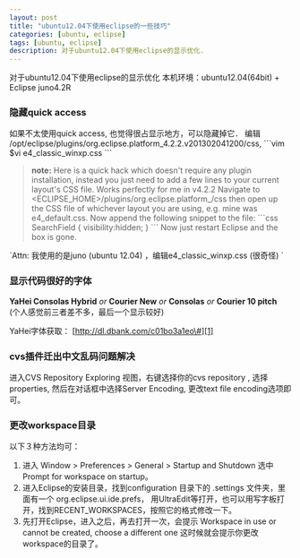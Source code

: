 ```yaml
---
layout: post
title: "ubuntu12.04下使用eclipse的一些技巧"
categories: [ubuntu, eclipse]
tags: [ubuntu, eclipse]
description: 对于ubuntu12.04下使用eclipse的显示优化.
---
```


对于ubuntu12.04下使用eclipse的显示优化
本机环境：ubuntu12.04(64bit) + Eclipse juno4.2R 

### 隐藏quick access

如果不太使用quick access, 也觉得很占显示地方，可以隐藏掉它．
编辑 /opt/eclipse/plugins/org.eclipse.platform\_4.2.2.v201302041200/css,
\`\`\`vim
$vi e4\_classic\_winxp.css 
\`\`\`

> **note:**
Here is a quick hack which doesn't require any plugin installation, instead you just need to add a few lines to your current layout's CSS file. Works perfectly for me in v4.2.2 
Navigate to \<ECLIPSE\_HOME\>/plugins/org.eclipse.platform\_<VERSION>/css then open up the CSS file of whichever layout you are using, e.g. mine was e4\_default.css. Now append the following snippet to the file:
\`\`\`css
 SearchField {
 visibility:hidden;
 } 
\`\`\`
Now just restart Eclipse and the box is gone.

\`Attn: 我使用的是juno (ubuntu 12.04) ，编辑e4\_classic\_winxp.css (很奇怪)
\`

### 显示代码很好的字体

**YaHei Consolas Hybrid** *or* **Courier New**  *or* **Consolas** *or* **Courier 10 pitch**  
(个人感觉前三者差不多，最后一个显示较好)

YaHei字体获取： [http://dl.dbank.com/c01bo3a1eo\#][1]

### cvs插件迁出中文乱码问题解决

进入CVS Repository Exploring 视图，右键选择你的cvs repository , 选择properties, 
然后在对话框中选择Server Encoding, 更改text file encoding选项即可。

### 更改workspace目录

以下３种方法均可：

 1. 进入 Window \> Preferences \> General \> Startup and Shutdown 选中 Prompt
	for workspace on startup。
 2. 进入Eclipse的安装目录，找到configuration 目录下的 .settings 文件夹，里面有一个
	org.eclipse.ui.ide.prefs， 用UltraEdit等打开，也可以用写字板打开，找到RECENT\_WORKSPACES，按照它的格式修改一下。
 3. 先打开Eclipse，进入之后，再去打开一次，会提示 Workspace in use or cannot be created,
	choose a different one 这时候就会提示你更改workspace的目录了。

[1]:	http://dl.dbank.com/c01bo3a1eo#